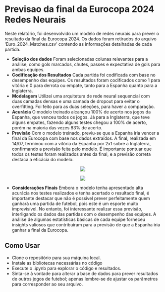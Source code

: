 # Previsao da final da Eurocopa 2024 Redes Neurais
Neste relatório, foi desenvolvido um modelo de redes neurais para prever o resultado da final da Eurocopa 2024. Os dados foram retirados do arquivo ‘Euro_2024_Matches.csv’ contendo as informações detalhadas de cada partida.

- **Seleção dos dados**
Foram selecionadas colunas relevantes para a análise, como gols marcados, chutes, passes e expectativa de gols para ambas equipes.
- **Codificação dos Resultados**
Cada partida foi codificada com base no desempenho das equipes. Os resultados foram codificados como 1 para vitória e 0 para derrota ou empate, tanto para a Espanha quanto para a Inglaterra.
- **Modelagem**
Utilizei uma arquitetura de rede neural sequencial com duas camadas densas e uma camada de dropout para evitar o overfitting. Foi feito para as duas seleções, para haver a comparação.
- **Acurácia**
O modelo treinado alcançou 100% de acerto nos jogos da Espanha, que venceu todos os jogos. Já para a Inglaterra, que teve alguns empates, fazendo alguns testes chegou a 100% de acerto, porém na maioria das vezes 83% de acerto.
- **Previsão**
Com o modelo treinado, previu-se que a Espanha iria vencer a final da Eurocopa com base nos dados extraídos. A final, realizada em 14/07, terminou com a vitória da Espanha por 2x1 sobre a Inglaterra, confirmando a previsão feita pelo modelo. É importante pontuar que todos os testes foram realizados antes da final, e a previsão correta destaca a eficácia do modelo.

<p align="center">
  <img src="https://github.com/user-attachments/assets/6630b450-c5f7-4003-8ca5-92c21c07215c">
</p>

<p align="center">
  <img src="https://github.com/user-attachments/assets/46d7fb66-fd99-402a-b931-6e8448b4bcf6">
</p>

- **Considerações Finais**
Embora o modelo tenha apresentado alta acurácia nos testes realizados e tenha acertado o resultado final, é importante destacar que não é possível prever perfeitamente quem ganhará uma partida de futebol, pois este é um esporte muito imprevisível. 
No entanto, foi interessante realizar essa previsão, interligando os dados das partidas com o desempenho das equipes. A análise de algumas estatísticas básicas de cada equipe forneceu insights valiosos que contribuíram para a previsão de que a Espanha iria ganhar a final da Eurocopa.

## Como Usar
 - Clone o repositório para sua máquina local.
 - Instale as bibliotecas necessárias no código
 - Execute o .ipynb para explorar o código e resultados.
 - Sinta-se à vontade para alterar a base de dados para prever resultados de outros jogos de futebol; apenas lembre-se de ajustar os parâmetros para corresponder ao seu arquivo.